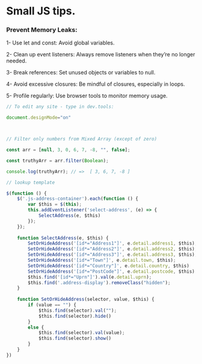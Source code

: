 # Small JS tips.

### Prevent Memory Leaks:

1- Use let and const: Avoid global variables.

2- Clean up event listeners: Always remove listeners when they’re no longer needed.

3- Break references: Set unused objects or variables to null.

4- Avoid excessive closures: Be mindful of closures, especially in loops.

5- Profile regularly: Use browser tools to monitor memory usage.


```js
// To edit any site - type in dev.tools:

document.designMode="on"



// Filter only numbers from Mixed Array (except of zero)

const arr = [null, 3, 0, 6, 7, -8, "", false];

const truthyArr = arr.filter(Boolean);

console.log(truthyArr); // =>  [ 3, 6, 7, -8 ]

// lookup template

$(function () {
    $('.js-address-container').each(function () {
        var $this = $(this);
        this.addEventListener('select-address', (e) => {
            SelectAddress(e, $this)
        });
    });
 
    function SelectAddress(e, $this) {
        SetOrHideAddress('[id*="Address1"]', e.detail.address1, $this);
        SetOrHideAddress('[id*="Address2"]', e.detail.address2, $this);
        SetOrHideAddress('[id*="Address3"]', e.detail.address3, $this);
        SetOrHideAddress('[id*="Town"]', e.detail.town, $this);
        SetOrHideAddress('[id*="Country"]', e.detail.country, $this)
        SetOrHideAddress('[id*="PostCode"]', e.detail.postcode, $this)
        $this.find('[id*="Uprn"]').val(e.detail.uprn);
        $this.find('.address-display').removeClass("hidden");
    }
 
    function SetOrHideAddress(selector, value, $this) {
        if (value == "") {
            $this.find(selector).val("");
            $this.find(selector).hide()
        }
        else {
            $this.find(selector).val(value);
            $this.find(selector).show()
        }
    }
})
```